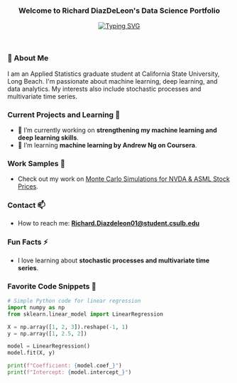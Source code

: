 <h3 align="center">Welcome to Richard DiazDeLeon's Data Science Portfolio</h3>

<!-- Typing SVG -->
<div align="center">
  <a href="https://git.io/typing-svg">
    <img src="https://readme-typing-svg.herokuapp.com?font=Fira+Code&pause=1000&random=false&width=435&lines=I+am+an+Applied+Statistician." alt="Typing SVG" />
  </a>
</div>

<div align="center">
  <!-- Add your badges here with a consistent style -->
</div> 

&nbsp;


### 🚀 About Me
I am an Applied Statistics graduate student at California State University, Long Beach. I'm passionate about machine learning, deep learning, and data analytics. My interests also include stochastic processes and multivariate time series.

### Current Projects and Learning 🌱

- 🔭 I’m currently working on **strengthening my machine learning and deep learning skills**.
- 🌱 I’m learning **machine learning by Andrew Ng on Coursera**.

### Work Samples 👯

- Check out my work on [Monte Carlo Simulations for NVDA & ASML Stock Prices](https://github.com/dsrichard97/project2_montecarlosim).

### Contact 📫

- How to reach me: **Richard.Diazdeleon01@student.csulb.edu**

### Fun Facts ⚡

- I love learning about **stochastic processes and multivariate time series**.

<!-- Additional sections can go here -->

### Favorite Code Snippets 📝
```python
# Simple Python code for linear regression
import numpy as np
from sklearn.linear_model import LinearRegression

X = np.array([1, 2, 3]).reshape(-1, 1)
y = np.array([1, 2.5, 2])

model = LinearRegression()
model.fit(X, y)

print(f"Coefficient: {model.coef_}")
print(f"Intercept: {model.intercept_}")

